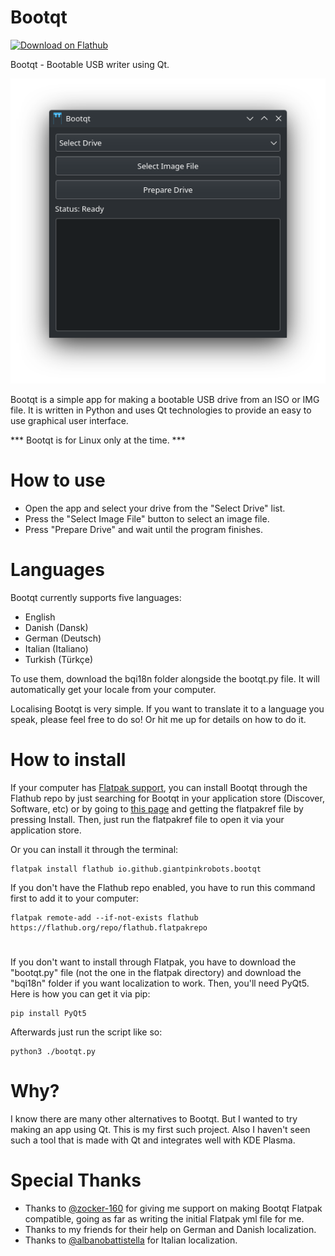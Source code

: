 # Bootqt

<a href='https://flathub.org/apps/details/io.github.giantpinkrobots.bootqt'><img width='240' alt='Download on Flathub' src='https://flathub.org/assets/badges/flathub-badge-en.png'/></a>

Bootqt - Bootable USB writer using Qt.

![Bootqt](/Screenshot-Bootqt.png?raw=true "Bootqt")

Bootqt is a simple app for making a bootable USB drive from an ISO or IMG file. It is written in Python and uses Qt technologies to provide an easy to use graphical user interface.

*** Bootqt is for Linux only at the time. ***

# How to use

- Open the app and select your drive from the "Select Drive" list.
- Press the "Select Image File" button to select an image file.
- Press "Prepare Drive" and wait until the program finishes.

# Languages

Bootqt currently supports five languages:
- English
- Danish (Dansk)
- German (Deutsch)
- Italian (Italiano)
- Turkish (Türkçe)

To use them, download the bqi18n folder alongside the bootqt.py file. It will automatically get your locale from your computer.

Localising Bootqt is very simple. If you want to translate it to a language you speak, please feel free to do so! Or hit me up for details on how to do it.

# How to install

If your computer has [Flatpak support](https://flatpak.org/setup/), you can install Bootqt through the Flathub repo by just searching for Bootqt in your application store (Discover, Software, etc) or by going to [this page](https://flathub.org/apps/details/io.github.giantpinkrobots.bootqt) and getting the flatpakref file by pressing Install. Then, just run the flatpakref file to open it via your application store.

Or you can install it through the terminal:
```
flatpak install flathub io.github.giantpinkrobots.bootqt
```
If you don't have the Flathub repo enabled, you have to run this command first to add it to your computer:
```
flatpak remote-add --if-not-exists flathub https://flathub.org/repo/flathub.flatpakrepo
```
#
If you don't want to install through Flatpak, you have to download the "bootqt.py" file (not the one in the flatpak directory) and download the "bqi18n" folder if you want localization to work. Then, you'll need PyQt5. Here is how you can get it via pip:
```
pip install PyQt5
```
Afterwards just run the script like so:
```
python3 ./bootqt.py
```

# Why?

I know there are many other alternatives to Bootqt. But I wanted to try making an app using Qt. This is my first such project. Also I haven't seen such a tool that is made with Qt and integrates well with KDE Plasma.

# Special Thanks

- Thanks to [@zocker-160](https://github.com/zocker-160) for giving me support on making Bootqt Flatpak compatible, going as far as writing the initial Flatpak yml file for me.
- Thanks to my friends for their help on German and Danish localization.
- Thanks to [@albanobattistella](https://github.com/albanobattistella) for Italian localization.
